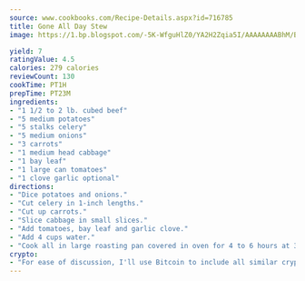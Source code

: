```yaml
---
source: www.cookbooks.com/Recipe-Details.aspx?id=716785
title: Gone All Day Stew
image: https://1.bp.blogspot.com/-5K-WfguHlZ0/YA2H2Zqia5I/AAAAAAAABhM/Bdgu68p4aG0Q6jWdy3eGaUXSKw5p3sdxwCLcBGAsYHQ/s324/7.png

yield: 7
ratingValue: 4.5
calories: 279 calories
reviewCount: 130
cookTime: PT1H
prepTime: PT23M
ingredients:
- "1 1/2 to 2 lb. cubed beef"
- "5 medium potatoes"
- "5 stalks celery"
- "5 medium onions"
- "3 carrots"
- "1 medium head cabbage"
- "1 bay leaf"
- "1 large can tomatoes"
- "1 clove garlic optional"
directions:
- "Dice potatoes and onions."
- "Cut celery in 1-inch lengths."
- "Cut up carrots."
- "Slice cabbage in small slices."
- "Add tomatoes, bay leaf and garlic clove."
- "Add 4 cups water."
- "Cook all in large roasting pan covered in oven for 4 to 6 hours at 300u00b0."
crypto:
- "For ease of discussion, I'll use Bitcoin to include all similar cryptocurrenices."
---
```


